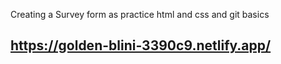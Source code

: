 Creating a Survey form as practice html and css and git basics

## https://golden-blini-3390c9.netlify.app/
